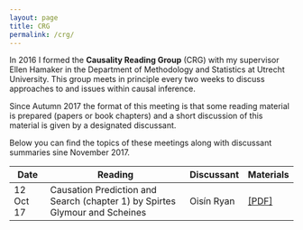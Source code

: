```yaml
---
layout: page
title: CRG
permalink: /crg/
---
```


In 2016 I formed the **Causality Reading Group** (CRG) with my supervisor Ellen Hamaker in the Department of Methodology and Statistics at Utrecht University. This group meets
in principle every two weeks to discuss approaches to and issues within causal inference. 

Since Autumn 2017 the format of this meeting is that some reading material is prepared (papers or book chapters)
and a short discussion of this material is given by a designated discussant.

Below you can find the topics of these meetings along with discussant summaries sine November 2017.


|**Date**  |**Reading**  	|**Discussant**   	|**Materials**  	|
|---	     |---	          |---	              |---	|
|12 Oct 17   	|Causation Prediction and Search (chapter 1) by Spirtes Glymour and Scheines  	| Oisín Ryan   	|  [[PDF]](/files/crgpres/CRG1.pdf) 	| 
